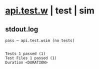 # [api.test.w](../../../../../examples/tests/valid/api.test.w) | test | sim

## stdout.log
```log
pass ─ api.test.wsim (no tests)
 
 
Tests 1 passed (1)
Test Files 1 passed (1)
Duration <DURATION>
```


